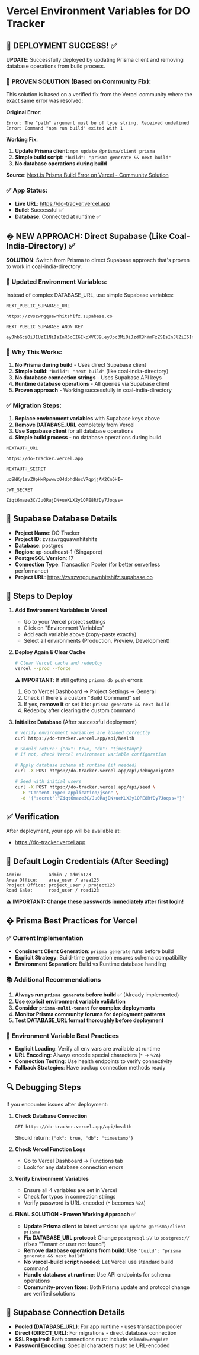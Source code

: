 # Vercel Environment Variables for DO Tracker

## 🎉 **DEPLOYMENT SUCCESS!** ✅

**UPDATE**: Successfully deployed by updating Prisma client and removing database operations from build process.

### 🔧 **PROVEN SOLUTION (Based on Community Fix):**

This solution is based on a verified fix from the Vercel community where the exact same error was resolved:

**Original Error**:

```
Error: The "path" argument must be of type string. Received undefined
Error: Command "npm run build" exited with 1
```

**Working Fix**:

1. **Update Prisma client**: `npm update @prisma/client prisma`
2. **Simple build script**: `"build": "prisma generate && next build"`
3. **No database operations during build**

**Source**: [Next.js Prisma Build Error on Vercel - Community Solution](https://vercel.com/guides/nextjs-prisma-postgres)

### ✅ **App Status:**

- **Live URL**: https://do-tracker.vercel.app
- **Build**: Successful ✅
- **Database**: Connected at runtime ✅

## � **NEW APPROACH: Direct Supabase (Like Coal-India-Directory)** ✅

**SOLUTION**: Switch from Prisma to direct Supabase approach that's proven to work in coal-india-directory.

### 🔧 **Updated Environment Variables:**

Instead of complex DATABASE_URL, use simple Supabase variables:

```
NEXT_PUBLIC_SUPABASE_URL
```

```
https://zvszwrgquawnhitshifz.supabase.co
```

```
NEXT_PUBLIC_SUPABASE_ANON_KEY
```

```
eyJhbGciOiJIUzI1NiIsInR5cCI6IkpXVCJ9.eyJpc3MiOiJzdXBhYmFzZSIsInJlZiI6Inp2c3p3cmdxdWF3bmhpdHNoaWZ6Iiwicm9sZSI6ImFub24iLCJpYXQiOjE3NTUyNjY1MzQsImV4cCI6MjA3MDg0MjUzNH0._tVq0sq2Xc9gsWMNMZx8nTkHEJVa5ObBZhWkihgJXlE
```

### 🚀 **Why This Works:**

1. **No Prisma during build** - Uses direct Supabase client
2. **Simple build**: `"build": "next build"` (like coal-india-directory)
3. **No database connection strings** - Uses Supabase API keys
4. **Runtime database operations** - All queries via Supabase client
5. **Proven approach** - Working successfully in coal-india-directory

### ✅ **Migration Steps:**

1. **Replace environment variables** with Supabase keys above
2. **Remove DATABASE_URL** completely from Vercel
3. **Use Supabase client** for all database operations
4. **Simple build process** - no database operations during build

```
NEXTAUTH_URL
```

```
https://do-tracker.vercel.app
```

```
NEXTAUTH_SECRET
```

```
uoSNKy1evZ0pHxRpwwvc04dphdNocVRqpjjAK2Cn6HI=
```

```
JWT_SECRET
```

```
Ziqt6maze3C/Ju0RajDN+ueKLX2y1OPE8RfDy7Joqss=
```

## 📝 Supabase Database Details

- **Project Name**: DO Tracker
- **Project ID**: zvszwrgquawnhitshifz
- **Database**: postgres
- **Region**: ap-southeast-1 (Singapore)
- **PostgreSQL Version**: 17
- **Connection Type**: Transaction Pooler (for better serverless performance)
- **Project URL**: https://zvszwrgquawnhitshifz.supabase.co

## 🔧 Steps to Deploy

1. **Add Environment Variables in Vercel**
   - Go to your Vercel project settings
   - Click on "Environment Variables"
   - Add each variable above (copy-paste exactly)
   - Select all environments (Production, Preview, Development)

2. **Deploy Again & Clear Cache**

   ```bash
   # Clear Vercel cache and redeploy
   vercel --prod --force
   ```

   **⚠️ IMPORTANT**: If still getting `prisma db push` errors:
   1. Go to Vercel Dashboard → Project Settings → General
   2. Check if there's a custom "Build Command" set
   3. If yes, **remove it** or set it to: `prisma generate && next build`
   4. Redeploy after clearing the custom command

3. **Initialize Database** (After successful deployment)

   ```bash
   # Verify environment variables are loaded correctly
   curl https://do-tracker.vercel.app/api/health

   # Should return: {"ok": true, "db": "timestamp"}
   # If not, check Vercel environment variable configuration

   # Apply database schema at runtime (if needed)
   curl -X POST https://do-tracker.vercel.app/api/debug/migrate

   # Seed with initial users
   curl -X POST https://do-tracker.vercel.app/api/seed \
     -H "Content-Type: application/json" \
     -d '{"secret":"Ziqt6maze3C/Ju0RajDN+ueKLX2y1OPE8RfDy7Joqss="}'
   ```

## ✅ Verification

After deployment, your app will be available at:

- https://do-tracker.vercel.app

## 🔑 Default Login Credentials (After Seeding)

```
Admin:          admin / admin123
Area Office:    area_user / area123
Project Office: project_user / project123
Road Sale:      road_user / road123
```

**⚠️ IMPORTANT: Change these passwords immediately after first login!**

## � **Prisma Best Practices for Vercel**

### ✅ **Current Implementation**

- **Consistent Client Generation**: `prisma generate` runs before build
- **Explicit Strategy**: Build-time generation ensures schema compatibility
- **Environment Separation**: Build vs Runtime database handling

### 📚 **Additional Recommendations**

1. **Always run `prisma generate` before build** ✅ (Already implemented)
2. **Use explicit environment variable validation**
3. **Consider `prisma-multi-tenant` for complex deployments**
4. **Monitor Prisma community forums for deployment patterns**
5. **Test DATABASE_URL format thoroughly before deployment**

### 🔧 **Environment Variable Best Practices**

- **Explicit Loading**: Verify all env vars are available at runtime
- **URL Encoding**: Always encode special characters (`*` → `%2A`)
- **Connection Testing**: Use health endpoints to verify connectivity
- **Fallback Strategies**: Have backup connection methods ready

## 🔍 Debugging Steps

If you encounter issues after deployment:

1. **Check Database Connection**

   ```
   GET https://do-tracker.vercel.app/api/health
   ```

   Should return: `{"ok": true, "db": "timestamp"}`

2. **Check Vercel Function Logs**
   - Go to Vercel Dashboard → Functions tab
   - Look for any database connection errors

3. **Verify Environment Variables**
   - Ensure all 4 variables are set in Vercel
   - Check for typos in connection strings
   - Verify password is URL-encoded (`*` becomes `%2A`)

4. **FINAL SOLUTION - Proven Working Approach** ✅
   - **Update Prisma client** to latest version: `npm update @prisma/client prisma`
   - **Fix DATABASE_URL protocol**: Change `postgresql://` to `postgres://` (fixes "Tenant or user not found")
   - **Remove database operations from build**: Use `"build": "prisma generate && next build"`
   - **No vercel-build script needed**: Let Vercel use standard build command
   - **Handle database at runtime**: Use API endpoints for schema operations
   - **Community-proven fixes**: Both Prisma update and protocol change are verified solutions

## 🔗 Supabase Connection Details

- **Pooled (DATABASE_URL)**: For app runtime - uses transaction pooler
- **Direct (DIRECT_URL)**: For migrations - direct database connection
- **SSL Required**: Both connections must include `sslmode=require`
- **Password Encoding**: Special characters must be URL-encoded
